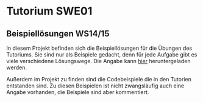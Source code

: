# Tutorium SWE01
## Beispiellösungen WS14/15
In diesem Projekt befinden sich die Beispiellösungen für die Übungen des Tutoriums. Sie sind nur als Beispiele gedacht,
denn für jede Aufgabe gibt es viele verschiedene Lösungswege. Die Angabe kann [hier](AngabeSWE01.pdf) heruntergeladen werden.

Außerdem im Projekt zu finden sind die Codebeispiele die in den Tutorien entstanden sind. Zu diesen Beispielen ist
nicht zwangsläufig auch eine Angabe vorhanden, die Beispiele sind aber kommentiert.
